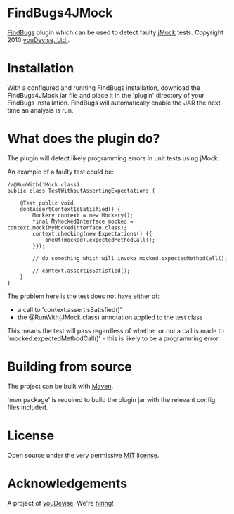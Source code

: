# FindBugs4JMock #

[FindBugs](http://findbugs.sourceforge.net/) plugin which can be used to detect faulty [jMock](http://www.jmock.org/) tests. Copyright 2010 [youDevise, Ltd.](http://www.youdevise.com).

# Installation #

With a configured and running FindBugs installation, download the FindBugs4JMock jar file and place it in the 'plugin' directory of your FindBugs installation. FindBugs will automatically enable the JAR the next time an analysis is run.

# What does the plugin do? #

The plugin will detect likely programming errors in unit tests using jMock. 

An example of a faulty test could be:

    //@RunWith(JMock.class)
    public class TestWithoutAssertingExpectations {
    
        @Test public void
        dontAssertContextIsSatisfied() {
            Mockery context = new Mockery();
            final MyMockedInterface mocked = context.mock(MyMockedInterface.class);
            context.checking(new Expectations() {{
                oneOf(mocked).expectedMethodCall();
            }});
        
            // do something which will invoke mocked.expectedMethodCall();
        
            // context.assertIsSatisfied();
        }
    }
    
The problem here is the test does not have either of:

 * a call to 'context.assertIsSatisfied()'
 * the @RunWith(JMock.class) annotation applied to the test class
	
This means the test will pass regardless of whether or not a call is made to 'mocked.expectedMethodCall()' - this is likely to be a programming error.

# Building from source #

The project can be built with [Maven](http://maven.apache.org/).

'mvn package' is required to build the plugin jar with the relevant config files included.

# License #

Open source under the very permissive [MIT license](https://github.com/Grundlefleck/findbugs-jmock/blob/master/LICENSE).

# Acknowledgements #

A project of [youDevise](https://dev.youdevise.com). We're [hiring](http://www.youdevise.com/careers)!


